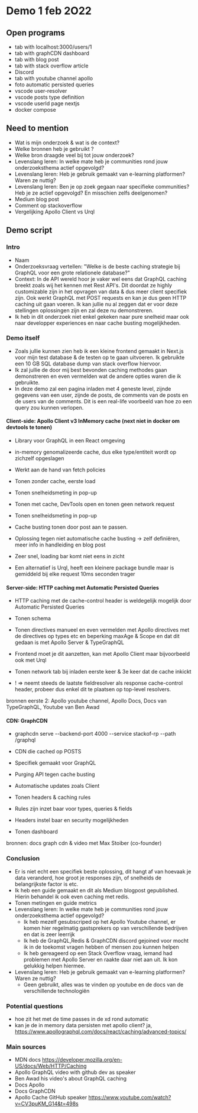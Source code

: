 # Demo 1 feb 2O22

## Open programs

- tab with localhost:3000/users/1
- tab with graphCDN dashboard
- tab with blog post
- tab with stack overflow article
- Discord
- tab with youtube channel apollo
- foto automatic persisted queries
- vscode user-resolver
- vscode posts type definition
- vscode userId page nextjs
- docker compose

## Need to mention

- Wat is mijn onderzoek & wat is de context?
- Welke bronnen heb je gebruikt ?
- Welke bron draagde veel bij tot jouw onderzoek?
- Levenslang leren: In welke mate heb je communities rond jouw onderzoeksthema actief opgevolgd?
- Levenslang leren: Heb je gebruik gemaakt van e-learning platformen? Waren ze nuttig?
- Levenslang leren: Ben je op zoek gegaan naar specifieke communities? Heb je ze actief opgevolgd? En misschien zelfs deelgenomen?
- Medium blog post
- Comment op stackoverflow
- Vergelijking Apollo Client vs Urql

## Demo script

### Intro

- Naam
- Onderzoeksvraag vertellen: "Welke is de beste caching strategie bij GraphQL voor een grote relationele database?"
- Context: In de API wereld hoor je vaker wel eens dat GraphQL caching breekt zoals wij het kennen met Rest API's.
  Dit doordat ze highly customizable zijn in het opvragen van data & dus meer client specifiek zijn. Ook werkt GraphQL met POST requests en kan je dus geen HTTP caching uit gaan voeren.
  Ik kan jullie nu al zeggen dat er voor deze stellingen oplossingen zijn en zal deze nu demonstreren.
- Ik heb in dit onderzoek niet enkel gekeken naar pure snelheid maar ook naar developper experiences en naar cache busting mogelijkheden.

### Demo itself

- Zoals jullie kunnen zien heb ik een kleine frontend gemaakt in Next.js voor mijn test database & de testen op te gaan uitvoeren. Ik gebruikte een 10 GB SQL database dump van stack overflow hiervoor.
- Ik zal jullie de door mij best bevonden caching methodes gaan demonstreren en even vermelden wat de andere opties waren die ik gebruikte.
- In deze demo zal een pagina inladen met 4 geneste level, zijnde gegevens van een user, zijnde de posts, de comments van de posts en de users van de comments. Dit is een real-life voorbeeld van hoe zo een query zou kunnen verlopen.

#### Client-side: Apollo Client v3 InMemory cache (next niet in docker om devtools te tonen)

- Library voor GraphQL in een React omgeving
- in-memory genomalizeerde cache, dus elke type/entiteit wordt op zichzelf opgeslagen
- Werkt aan de hand van fetch policies
- Tonen zonder cache, eerste load
- Tonen snelheidsmeting in pop-up
- Tonen met cache, DevTools open en tonen geen network request
- Tonen snelheidsmeting in pop-up
- Cache busting tonen door post aan te passen.
- Oplossing tegen niet automatische cache busting -> zelf definiëren, meer info in handleiding en blog post

- Zeer snel, loading bar komt niet eens in zicht

- Een alternatief is Urql, heeft een kleinere package bundle maar is gemiddeld bij elke request 10ms seconden trager

#### Server-side: HTTP caching met Automatic Persisted Queries

- HTTP caching met de cache-control header is weldegelijk mogelijk door Automatic Persisted Queries
- Tonen schema
- Tonen directives manueel en even vermelden met Apollo directives met de directives op types etc en beperking maxAge & Scope en dat dit gedaan is met Apollo Server & TypeGraphQL

- Frontend moet je dit aanzetten, kan met Apollo Client maar bijvoorbeeld ook met Urql

- Tonen network tab bij inladen eerste keer & 3e keer dat de cache inkickt

- ! => neemt steeds de laatste fieldresolver als response cache-control header, probeer dus enkel dit te plaatsen op top-level resolvers.

bronnen eerste 2: Apollo youtube channel, Apollo Docs, Docs van TypeGraphQL, Youtube van Ben Awad

#### CDN: GraphCDN

- graphcdn serve --backend-port 4000 --service stackof-rp --path /graphql      

- CDN die cached op POSTS
- Specifiek gemaakt voor GraphQL
- Purging API tegen cache busting
- Automatische updates zoals Client

- Tonen headers & caching rules
- Rules zijn inzet baar voor types, queries & fields
- Headers instel baar en security mogelijkheden

- Tonen dashboard

bronnen: docs graph cdn & video met Max Stoiber (co-founder)

### Conclusion

- Er is niet echt een specifiek beste oplossing, dit hangt af van hoevaak je data veranderd, hoe groot je responses zijn, of snelheids de belangrijkste factor is etc.
- Ik heb een guide gemaakt en dit als Medium blogpost gepublished. Hierin behandel ik ook even caching met redis.
- Tonen metingen en guide metrics
- Levenslang leren: In welke mate heb je communities rond jouw onderzoeksthema actief opgevolgd?
  - Ik heb mezelf gesubscriped op het Apollo Youtube channel, er komen hier regelmatig gastsprekers op van verschillende bedrijven en dat is zeer leerrijk
  - Ik heb de GraphQL,Redis & GraphCDN discord gejoined voor mocht ik in de toekomst vragen hebben of mensen zou kunnen helpen
  - Ik heb gereageerd op een Stack Overflow vraag, iemand had problemen met Apollo Server en raakte daar niet aan uit. Ik kon gelukkig helpen hiermee.
- Levenslang leren: Heb je gebruik gemaakt van e-learning platformen? Waren ze nuttig?
  - Geen gebruikt, alles was te vinden op youtube en de docs van de verschillende technologiën

### Potential questions

- hoe zit het met de time passes in de xd rond automatic
- kan je de in memory data persisten met apollo client? ja, https://www.apollographql.com/docs/react/caching/advanced-topics/

### Main sources

- MDN docs https://developer.mozilla.org/en-US/docs/Web/HTTP/Caching
- Apollo GraphQL video with github dev as speaker 
- Ben Awad his video's about GraphQL caching
- Docs Apollo 
- Docs GraphCDN
- Apollo Cache GitHub speaker https://www.youtube.com/watch?v=CV3puKM_G14&t=498s 